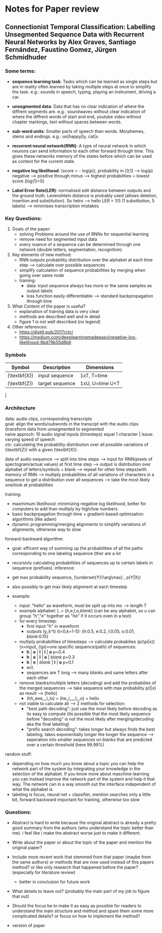 # Notes for Paper review
## Connectionist Temporal Classification: Labelling Unsegmented Sequence Data with Recurrent Neural Networks by Alex Graves, Santiago Fernández, Faustino Gomez, Jürgen Schmidhuder


### Some terms:

- **sequence learning task**: Tasks which can be learned as single steps but are in reality often learned by taking multiple steps at once to simplify the task. e.g.: sounds in speech, typing, playing an instrument, driving a car.

- **unsegmented data**: Data that has no clear indication of where the diffrent segments are. e.g.: soundwaves without clear indication of where the diffrent words of start and end, youtube video without chapter markings, text without spaces between words.

- **sub-word units**: Smaller parts of speech than words. Morphemes, stems and endings. e.g.: un|happy|ly, cat|s

- **recurrent neural network(RNN)**: A type of neural network in which neurons can send information to each other forward through time. This gives these networks memory of the states before which can be used as context for the current state.

- **negative log likelihood**: \(score = - log(p)\), probability in [0,1] --> log(p) negative --> positive through minus --> highest probabilities = lowest score (log(1)=0)

- **Label Error Rate(LER)**: normalised edit distance between outputs and the ground truth. Levenshtein distance is probably used (allows deletion, insertion and substitution). So helro --> hello LER = 1/5 (1 substitution, 5 labels) --> minimises transcription mistakes


### Key Questions:

1. Goals of the paper:
    - solving Problems around the use of RNNs for sequential learning
    - remove need for segmented input data
    - every nuance of a sequence can be determined through one network (double letters, segmentation, recognition)
2. Key elements of new method:
    - RNN outputs probability distribution over the alphabet at each time step --> calculate over possible sequences
    - simplify calculation of sequence probabilities by merging when going over same node
    - training: 
      - data: input sequence always has more or the same samples as output labels
      - loss function easily differentiable --> standard backpropagation through time
3. What Content of the paper is useful?
    - explanation of training data is very clear
    - methods are described well and in detail
    - figure 1 is not well described (no legend)
4. Other references:
    - https://distill.pub/2017/ctc/
    - https://medium.com/deeplearningmadeeasy/negative-log-likelihood-6bd79b55d8b6


### Symbols

| Symbol      | Description | Dimensions   |
| ----------- | ----------- | ------------ |
| \(\textbf{X}\)| input sequence| 1xT, T=time
| \(\textbf{Z}\)| target sequence| 1xU, U=time U\<T
| 


### Architecture

data: audio clips, corresponding transcripts  
goal: align the words/subwords in the transcipt with the audio clips (transform data from unsegmented to segmented  
naive approch: 10 audio signal inputs (timesteps) equal 1 character | issue: varying speed of speech  
ctc: calculating the probability distribution over all possible variations of \(\textbf{Z}\) with a given \(\textbf{X}\).  

data of audio sequence --> split into time steps --> input for RNN(pixels of spectogram/actual values) at first time step --> output is distribution over alphabet of letters/symbols + blank --> repeat for other time steps(with memory of RNN --> multiply probabilities of all variations of characters in a sequence to get a distribution over all sequences --> take the most likely one/look at probabilities  

training: 
 - maxmimum likelihood: minimizing negative log likelihood, better for computers to add than multiply by high/low numbers
 - basic backprpagation through time + gradient-based optimisation algorithms (like adam)
 - dynamic programming/merging alignments to simplify variations of alignments, otherwise way to slow

forward-backward algorithm:
 - goal: efficent way of summing up the probabilities of all the paths corresponding to one labeling sequence (ther are a lot
 - recursivly calculating probabilities of sequences up to certain labels in sequence (prefixes).
inference: 
 - get max probability sequence, \(\underset{Y}{\arg\max} \, p(Y|X)\)
 - also possibly to get max likely alignment at each timestep

 - example:
    - input: "hello" as waveform, must be split up into ms --> length T
    - example alphabet: L = {h,e,l,o,*blank*} (can be any alphabet, so u can group "h","e" together as "he" if it occurs oven in a text)
    - for every timestep:
        - first input "h" in waveform
        - outputs \(y_k^t\) (t=0,k=1-5): {h:0.5, e:0.2, l:0.05, o:0.01, *blank*:0.15}
    - multiply probabilities of timesteps --> calculate probabilies \(p(\pi|x)\) (x=input, \(\pi\)=one specific sequence/path) of sequences:
        - **h** | **e** | **l** | **l** | **o**   p=0.4
        - **h** | **e** | **l** | **o** | *blank*   p=0.3
        - **h** | **e** | *blank* | **l** | **o**   p=0.1
        - ect.
        - sequences are T long --> many *blank*s and same letters after each other
    - remove blanks/multiple letters (decoding) and add the probabilies of the merged sequences --> take sequence with max probability p(l|x) as result --> [hello]
        - (hh_eee__l_lo) = (he_l___l__o) = hello
    - not viable to calculate all --> 2 methods for selection:
        - "best path decoding": just use the most likely before decoding as its easy to compute (its possible that the most likely sequence before "decoding" is not the most likely after merging/decoding aka the final labeling) 
        - "prefix search decoding": takes longer but always finds the best labeling. takes exponentially longer the longer the sequence --> seperation into smaller sequences on blanks that are predicted over a certain threshold (here 99.99%)

random stuff:
 - depending on how much you know about a topic you can help the network part of the system by integrating your knowledge in the selection of the alphabet. If you know more about maschine learning you can instead improve the network part of the system and help it that way. The network can in a way smooth out the interface independent of what the alphabet is.
 - labeling  is focus, neural net + classifier, mention searches only a little bit, forward backward important for training, otherwise too slow




### Questions:

- Abstract is hard to write because the original abstract is already a pretty good summary from the authors (who understand the topic better than me). i feel like i make the abstract worse just to make it different.
- Write about the paper or about the topic of the paper and mention the original paper?
- Include more recent work that stemmed from that paper (maybe from the same authors) or methods that are now used instead of this papers method? or like only research that happened before the paper? (especially for literature review)
    - better in conclusion for future work
- What details to leave out? (probably the main part of my job to figure that out)
- Should the focus be to make it as easy as possible for readers to understand the main structure and method and spare them some more complicated details? or focus on how to implement the method?

- version of paper

